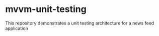 # mvvm-unit-testing
This repository demonstrates a unit testing architecture for a news feed application
